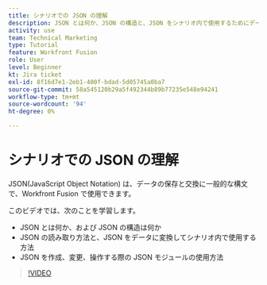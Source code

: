 ```yaml
---
title: シナリオでの JSON の理解
description: JSON とは何か、JSON の構造と、JSON をシナリオ内で使用するためにデータに変換する方法について説明します。 [!DNL Adobe Workfront Fusion].
activity: use
team: Technical Marketing
type: Tutorial
feature: Workfront Fusion
role: User
level: Beginner
kt: Jira ticket
exl-id: 8f16d7e1-2eb1-400f-bdad-5d05745a0ba7
source-git-commit: 58a545120b29a5f492344b89b77235e548e94241
workflow-type: tm+mt
source-wordcount: '94'
ht-degree: 0%

---
```


# シナリオでの JSON の理解

JSON(JavaScript Object Notation) は、データの保存と交換に一般的な構文で、Workfront Fusion で使用できます。

このビデオでは、次のことを学習します。

* JSON とは何か、および JSON の構造は何か
* JSON の読み取り方法と、JSON をデータに変換してシナリオ内で使用する方法
* JSON を作成、変更、操作する際の JSON モジュールの使用方法

>[!VIDEO](https://video.tv.adobe.com/v/335300/?quality=12)
